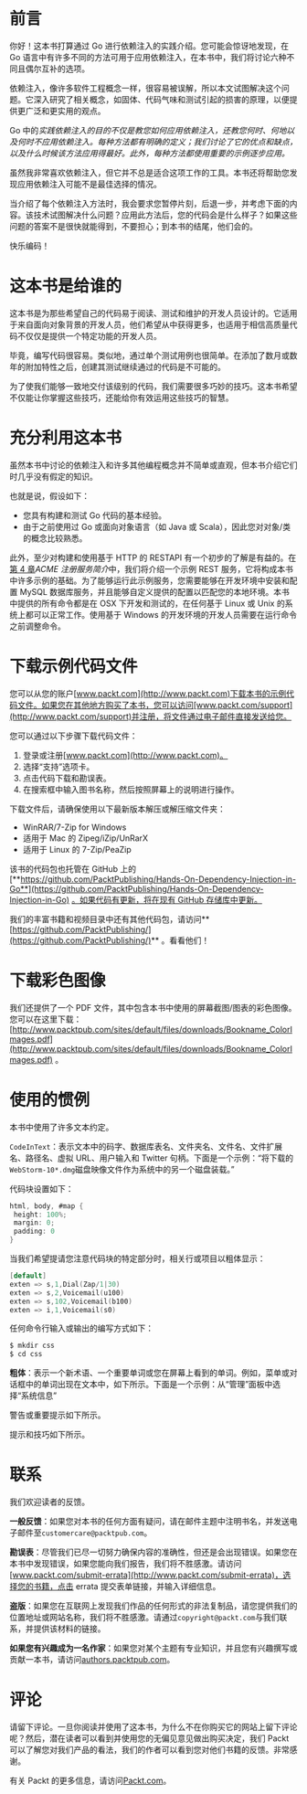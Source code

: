 # 前言

你好！这本书打算通过 Go 进行依赖注入的实践介绍。您可能会惊讶地发现，在 Go 语言中有许多不同的方法可用于应用依赖注入，在本书中，我们将讨论六种不同且偶尔互补的选项。

依赖注入，像许多软件工程概念一样，很容易被误解，所以本文试图解决这个问题。它深入研究了相关概念，如固体、代码气味和测试引起的损害的原理，以便提供更广泛和更实用的观点。

Go 中的*实践依赖注入的目的不仅是教您如何应用依赖注入，还教您何时、何地以及何时不应用依赖注入。每种方法都有明确的定义；我们讨论了它的优点和缺点，以及什么时候该方法应用得最好。此外，每种方法都使用重要的示例逐步应用。*

虽然我非常喜欢依赖注入，但它并不总是适合这项工作的工具。本书还将帮助您发现应用依赖注入可能不是最佳选择的情况。

当介绍了每个依赖注入方法时，我会要求您暂停片刻，后退一步，并考虑下面的内容。该技术试图解决什么问题？应用此方法后，您的代码会是什么样子？如果这些问题的答案不是很快就能得到，不要担心；到本书的结尾，他们会的。

快乐编码！

# 这本书是给谁的

这本书是为那些希望自己的代码易于阅读、测试和维护的开发人员设计的。它适用于来自面向对象背景的开发人员，他们希望从中获得更多，也适用于相信高质量代码不仅仅是提供一个特定功能的开发人员。

毕竟，编写代码很容易。类似地，通过单个测试用例也很简单。在添加了数月或数年的附加特性之后，创建其测试继续通过的代码是不可能的。

为了使我们能够一致地交付该级别的代码，我们需要很多巧妙的技巧。这本书希望不仅能让你掌握这些技巧，还能给你有效运用这些技巧的智慧。

# 充分利用这本书

虽然本书中讨论的依赖注入和许多其他编程概念并不简单或直观，但本书介绍它们时几乎没有假定的知识。

也就是说，假设如下：

*   您具有构建和测试 Go 代码的基本经验。
*   由于之前使用过 Go 或面向对象语言（如 Java 或 Scala），因此您对对象/类的概念比较熟悉。

此外，至少对构建和使用基于 HTTP 的 RESTAPI 有一个初步的了解是有益的。在[第 4 章](04.html)*ACME 注册服务简介*中，我们将介绍一个示例 REST 服务，它将构成本书中许多示例的基础。为了能够运行此示例服务，您需要能够在开发环境中安装和配置 MySQL 数据库服务，并且能够自定义提供的配置以匹配您的本地环境。本书中提供的所有命令都是在 OSX 下开发和测试的，在任何基于 Linux 或 Unix 的系统上都可以正常工作。使用基于 Windows 的开发环境的开发人员需要在运行命令之前调整命令。

# 下载示例代码文件

您可以从您的账户[www.packt.com](http://www.packt.com)下载本书的示例代码文件。如果您在其他地方购买了本书，您可以访问[www.packt.com/support](http://www.packt.com/support)并注册，将文件通过电子邮件直接发送给您。

您可以通过以下步骤下载代码文件：

1.  登录或注册[www.packt.com](http://www.packt.com)。
2.  选择“支持”选项卡。
3.  点击代码下载和勘误表。
4.  在搜索框中输入图书名称，然后按照屏幕上的说明进行操作。

下载文件后，请确保使用以下最新版本解压或解压缩文件夹：

*   WinRAR/7-Zip for Windows
*   适用于 Mac 的 Zipeg/iZip/UnRarX
*   适用于 Linux 的 7-Zip/PeaZip

该书的代码包也托管在 GitHub 上的[**https://github.com/PacktPublishing/Hands-On-Dependency-Injection-in-Go**](https://github.com/PacktPublishing/Hands-On-Dependency-Injection-in-Go) [。如果代码有更新，将在现有 GitHub 存储库中更新。](https://github.com/PacktPublishing/Hands-On-Dependency-Injection-in-Go)

我们的丰富书籍和视频目录中还有其他代码包，请访问**[https://github.com/PacktPublishing/](https://github.com/PacktPublishing/)** 。看看他们！

# 下载彩色图像

我们还提供了一个 PDF 文件，其中包含本书中使用的屏幕截图/图表的彩色图像。您可以在这里下载：[http://www.packtpub.com/sites/default/files/downloads/Bookname_ColorImages.pdf](http://www.packtpub.com/sites/default/files/downloads/Bookname_ColorImages.pdf) 。

# 使用的惯例

本书中使用了许多文本约定。

`CodeInText`：表示文本中的码字、数据库表名、文件夹名、文件名、文件扩展名、路径名、虚拟 URL、用户输入和 Twitter 句柄。下面是一个示例：“将下载的`WebStorm-10*.dmg`磁盘映像文件作为系统中的另一个磁盘装载。”

代码块设置如下：

```go
html, body, #map {
 height: 100%; 
 margin: 0;
 padding: 0
}
```

当我们希望提请您注意代码块的特定部分时，相关行或项目以粗体显示：

```go
[default]
exten => s,1,Dial(Zap/1|30)
exten => s,2,Voicemail(u100)
exten => s,102,Voicemail(b100)
exten => i,1,Voicemail(s0)
```

任何命令行输入或输出的编写方式如下：

```go
$ mkdir css
$ cd css
```

**粗体**：表示一个新术语、一个重要单词或您在屏幕上看到的单词。例如，菜单或对话框中的单词出现在文本中，如下所示。下面是一个示例：从“管理”面板中选择“系统信息”

警告或重要提示如下所示。

提示和技巧如下所示。

# 联系

我们欢迎读者的反馈。

**一般反馈**：如果您对本书的任何方面有疑问，请在邮件主题中注明书名，并发送电子邮件至`customercare@packtpub.com`。

**勘误表**：尽管我们已尽一切努力确保内容的准确性，但还是会出现错误。如果您在本书中发现错误，如果您能向我们报告，我们将不胜感激。请访问[www.packt.com/submit-errata](http://www.packt.com/submit-errata)，选择您的书籍，点击 errata 提交表单链接，并输入详细信息。

**盗版**：如果您在互联网上发现我们作品的任何形式的非法复制品，请您提供我们的位置地址或网站名称，我们将不胜感激。请通过`copyright@packt.com`与我们联系，并提供该材料的链接。

**如果您有兴趣成为一名作家**：如果您对某个主题有专业知识，并且您有兴趣撰写或贡献一本书，请访问[authors.packtpub.com](http://authors.packtpub.com/)。

# 评论

请留下评论。一旦你阅读并使用了这本书，为什么不在你购买它的网站上留下评论呢？然后，潜在读者可以看到并使用您的无偏见意见做出购买决定，我们 Packt 可以了解您对我们产品的看法，我们的作者可以看到您对他们书籍的反馈。非常感谢。

有关 Packt 的更多信息，请访问[Packt.com](http://www.packt.com/)。
